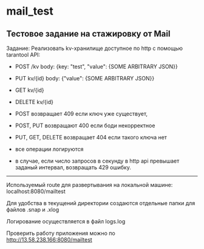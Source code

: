 # mail_test
Тестовое задание на стажировку от Mail
---------------------------------------------------------------
Задание:
Реализовать kv-хранилище доступное по http с помощью tarantool
API:
- POST /kv body: {key: "test", "value": {SOME ARBITRARY JSON}} 
- PUT kv/{id} body: {"value": {SOME ARBITRARY JSON}}
- GET kv/{id} 
- DELETE kv/{id}

- POST  возвращает 409 если ключ уже существует, 
- POST, PUT возвращают 400 если боди некорректное
- PUT, GET, DELETE возвращает 404 если такого ключа нет
- все операции логируются
- в случае, если число запросов в секунду в http api превышает заданый интервал, возвращать 429 ошибку.
---------------------------------------------------------------
Используемый route для развертывания на локальной машине: localhost:8080/mailtest

Для удобства в текущений директории создаются отдельные папки для файлов .snap и .xlog

Логирование осуществляется в файл logs.log

Проверить работу приложения можно по  http://13.58.238.166:8080/mailtest
